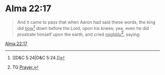 # Alma 22:17

> And it came to pass that when Aaron had said these words, the king did <u>bow</u>[^a] down before the Lord, upon his knees; yea, even he did prostrate himself upon the earth, and cried <u>mightily</u>[^b], saying:

[Alma 22:17](https://www.churchofjesuschrist.org/study/scriptures/bofm/alma/22?lang=eng&id=p17#p17)


[^a]: [[D&C 5.24|D&C 5:24.]]
[^b]: TG [Prayer.](https://www.churchofjesuschrist.org/study/scriptures/tg/prayer?lang=eng)
